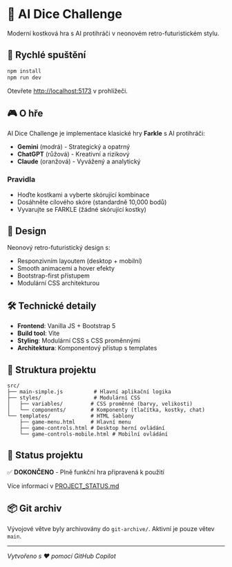 # 🎲 AI Dice Challenge

Moderní kostková hra s AI protihráči v neonovém retro-futuristickém stylu.

## 🚀 Rychlé spuštění

```bash
npm install
npm run dev
```

Otevřete [http://localhost:5173](http://localhost:5173) v prohlížeči.

## 🎮 O hře

AI Dice Challenge je implementace klasické hry **Farkle** s AI protihráči:
- **Gemini** (modrá) - Strategický a opatrný
- **ChatGPT** (růžová) - Kreativní a rizikový  
- **Claude** (oranžová) - Vyvážený a analytický

### Pravidla
- Hoďte kostkami a vyberte skórující kombinace
- Dosáhněte cílového skóre (standardně 10,000 bodů)
- Vyvarujte se FARKLE (žádné skórující kostky)

## 🎨 Design

Neonový retro-futuristický design s:
- Responzivním layoutem (desktop + mobilní)
- Smooth animacemi a hover efekty
- Bootstrap-first přístupem
- Modulární CSS architekturou

## 🛠️ Technické detaily

- **Frontend**: Vanilla JS + Bootstrap 5
- **Build tool**: Vite
- **Styling**: Modulární CSS s CSS proměnnými
- **Architektura**: Komponentový přístup s templates

## 📁 Struktura projektu

```
src/
├── main-simple.js          # Hlavní aplikační logika
├── styles/                 # Modulární CSS
│   ├── variables/         # CSS proměnné (barvy, velikosti)
│   └── components/        # Komponenty (tlačítka, kostky, chat)
└── templates/             # HTML šablony
    ├── game-menu.html     # Hlavní menu
    ├── game-controls.html # Desktop herní ovládání
    └── game-controls-mobile.html # Mobilní ovládání
```

## 🎯 Status projektu

✅ **DOKONČENO** - Plně funkční hra připravená k použití

Více informací v [PROJECT_STATUS.md](PROJECT_STATUS.md)

## 📦 Git archiv

Vývojové větve byly archivovány do `git-archive/`. 
Aktivní je pouze větev `main`.

---

*Vytvořeno s ❤️ pomocí GitHub Copilot*
